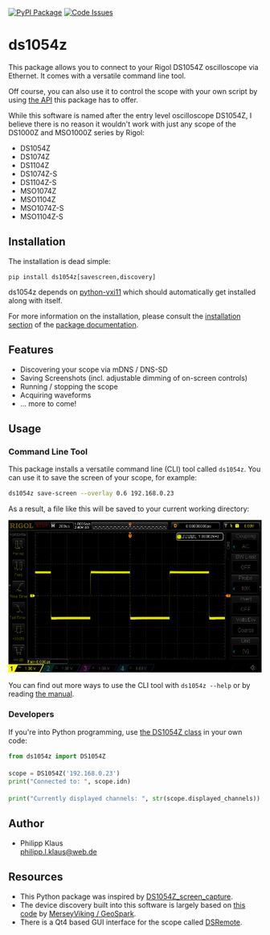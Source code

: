 [![PyPI Package](https://img.shields.io/pypi/v/ds1054z.svg)](https://pypi.python.org/pypi/ds1054z) [![Code Issues](https://www.quantifiedcode.com/api/v1/project/6c0f609927d9456a87e5aa9016320733/badge.svg)](https://www.quantifiedcode.com/app/project/6c0f609927d9456a87e5aa9016320733)

# ds1054z

This package allows you to connect to your Rigol DS1054Z
oscilloscope via Ethernet. It comes with a versatile command line tool.

Off course, you can also use it to control the scope with your own script by using
[the API](https://ds1054z.readthedocs.org/en/stable/api/index.html)
this package has to offer.

While this software is named after the entry level oscilloscope DS1054Z,
I believe there is no reason it wouldn't work with just any scope
of the DS1000Z and MSO1000Z series by Rigol:

* DS1054Z
* DS1074Z
* DS1104Z
* DS1074Z-S
* DS1104Z-S
* MSO1074Z
* MSO1104Z
* MSO1074Z-S
* MSO1104Z-S

## Installation

The installation is dead simple:

    pip install ds1054z[savescreen,discovery]

ds1054z depends on [python-vxi11](https://github.com/python-ivi/python-vxi11)
which should automatically get installed along with itself.


For more information on the installation, please consult the
[installation section][] of the [package documentation][].

## Features

* Discovering your scope via mDNS / DNS-SD
* Saving Screenshots (incl. adjustable dimming of on-screen controls)
* Running / stopping the scope
* Acquiring waveforms
* ... more to come!

## Usage


### Command Line Tool

This package installs a versatile command line (CLI) tool called `ds1054z`.
You can use it to save the screen of your scope, for example:

```bash
ds1054z save-screen --overlay 0.6 192.168.0.23
```

As a result, a file like this will be saved to your current working directory:

![oscilloscope screenshot](docs/images/ds1054z-scope-display.png)

You can find out more ways to use the CLI tool with `ds1054z --help`
or by reading [the manual](http://ds1054z.readthedocs.org/en/stable/using-the-cli.html).

### Developers

If you're into Python programming, use [the DS1054Z class][]
in your own code:

```python
from ds1054z import DS1054Z

scope = DS1054Z('192.168.0.23')
print("Connected to: ", scope.idn)

print("Currently displayed channels: ", str(scope.displayed_channels))
```

Author
------

* Philipp Klaus  
  <philipp.l.klaus@web.de>

Resources
---------

* This Python package was inspired by [DS1054Z_screen_capture](https://github.com/RoGeorge/DS1054Z_screen_capture).
* The device discovery built into this software is largely based on [this code](https://gist.github.com/MerseyViking/c67b7d6ebdda55929fbd) by [MerseyViking / GeoSpark](https://github.com/MerseyViking).
* There is a Qt4 based GUI interface for the scope called [DSRemote](http://www.teuniz.net/DSRemote/).

[installation section]: https://ds1054z.readthedocs.org/en/stable/installation.html
[package documentation]: https://ds1054z.readthedocs.org/en/stable/index.html
[the DS1054Z class]: https://ds1054z.readthedocs.org/en/stable/api/ds1054z.html
